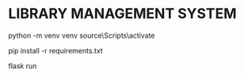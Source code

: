 # LIBRARY MANAGEMENT SYSTEM

python -m venv venv
source\Scripts\activate

pip install -r requirements.txt

flask run
